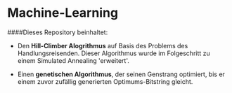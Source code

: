 # Machine-Learning

####Dieses Repository beinhaltet:

* Den **Hill-Climber Alogrithmus** auf Basis des Problems des Handlungsreisenden. Dieser Algorithmus  wurde im Folgeschritt zu einem Simulated Annealing 'erweitert'.

* Einen **genetischen Algorithmus**, der seinen Genstrang optimiert, bis er einem zuvor zufällig generierten Optimums-Bitstring gleicht.

